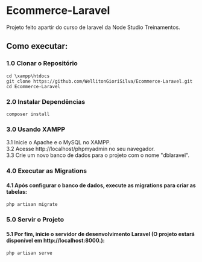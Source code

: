 # Ecommerce-Laravel

Projeto feito apartir do curso de laravel da Node Studio Treinamentos.

## Como executar:

### 1.0 Clonar o Repositório
``cd \xampp\htdocs``  
``git clone https://github.com/WellitonGioriSilva/Ecommerce-Laravel.git``  
``cd Ecommerce-Laravel``

### 2.0 Instalar Dependências
``composer install``

### 3.0 Usando XAMPP
3.1 Inicie o Apache e o MySQL no XAMPP.  
3.2 Acesse http://localhost/phpmyadmin no seu navegador.  
3.3 Crie um novo banco de dados para o projeto com o nome "dblaravel".

### 4.0 Executar as Migrations
#### 4.1 Após configurar o banco de dados, execute as migrations para criar as tabelas:  
``php artisan migrate``

### 5.0 Servir o Projeto
#### 5.1 Por fim, inicie o servidor de desenvolvimento Laravel (O projeto estará disponível em http://localhost:8000.):  
``php artisan serve``
